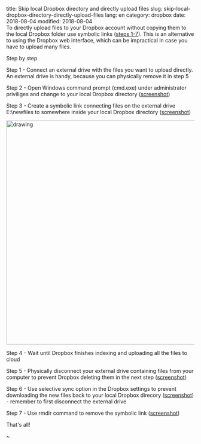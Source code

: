 title: Skip local Dropbox directory and directly upload files
slug: skip-local-dropbox-directory-directly-upload-files
lang: en
category: dropbox
date: 2018-08-04
modified: 2018-08-04
<br />
To directly upload files to your Dropbox account without copying them to the local Dropbox folder use symbolic links ([steps 1-7](#ss)). This is an alternative to using the Dropbox web interface, which can be impractical in case you have to upload many files.

<a name="ss">Step by step</a>

Step 1 - Connect an external drive with the files you want to upload directly. An external drive is handy, because you can physically remove it in step 5

Step 2 - Open Windows command prompt (cmd.exe) under administrator priviliges and change to your local Dropbox directory (<a href="static/2018-dbgf/001.gif" alt="drawing" style="width:400px;" target="_blank" >screenshot</a>)

Step 3 - Create a symbolic link connecting files on the external drive E:\newfiles to somewhere inside your local Dropbox directory (<a href="static/2018-dbgf/002.gif" alt="drawing" style="width:400px;" target="_blank" >screenshot</a>)

<img src="static/2018-dbgf/002.gif" alt="drawing" style="width:600px;"/>

Step 4 - Wait until Dropbox finishes indexing and uploading all the files to cloud

Step 5 - Physically disconnect your external drive containing files from your computer to prevent Dropbox deleting them in the next step (<a href="static/2018-dbgf/003.gif" alt="drawing" style="width:400px;" target="_blank" >screenshot</a>)

Step 6 - Use selective sync option in the Dropbox settings to prevent downloading the new files back to your local Dropbox direcory (<a href="static/2018-dbgf/004.gif" alt="drawing" style="width:400px;" target="_blank" >screenshot</a>) - remember to first disconnect the external drive

Step 7 - Use rmdir command to remove the symbolic link (<a href="static/2018-dbgf/005.gif" alt="drawing" style="width:400px;" target="_blank" >screenshot</a>)


That's all!

~                                                        